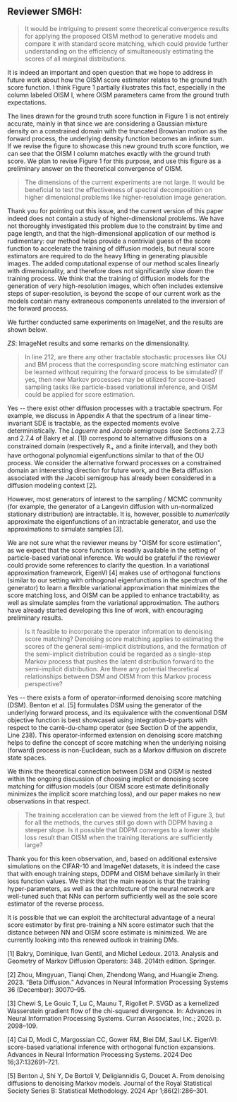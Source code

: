 ## Reviewer SM6H:

>It would be intriguing to present some theoretical convergence results for applying the proposed OISM method to generative models and compare it with standard score matching, which could provide further understanding on the efficiency of simultaneously estimating the scores of all marginal distributions.

It is indeed an important and open question that we hope to address in future work about how the OISM score estimator relates to the ground truth score function. I think Figure 1 partially illustrates this fact, especially in the column labeled OISM I, where OISM parameters came from the ground truth expectations. 

The lines drawn for the ground truth score function in Figure 1 is not entirely accurate, mainly in that since we are considering a Gaussian mixture density on a constrained domain with the truncated Brownian motion as the forward process, the underlying density function becomes an infinite sum. If we revise the figure to showcase this new ground truth score function, we can see that the OISM I column matches exactly with the ground truth score. We plan to revise Figure 1 for this purpose, and use this figure as a preliminary answer on the theoretical convergence of OISM. 

 >The dimensions of the current experiments are not large. It would be beneficial to test the effectiveness of spectral decomposition on higher dimensional problems like higher-resolution image generation.

Thank you for pointing out this issue, and the current version of this paper indeed does not contain a study of higher-dimensional problems. We have not thoroughly investigated this problem due to the constraint by time and page length, and that the high-dimensional application of our method is rudimentary: our method helps provide a nontrivial guess of the score function to accelerate the training of diffusion models, but neural score estimators are required to do the heavy lifting in generating plausible images. The added computational expense of our method scales linearly with dimensionality, and therefore does not significantly slow down the training process. We think that the training of diffusion models for the generation of very high-resolution images, which often includes extensive steps of super-resolution, is beyond the scope of our current work as the models contain many extraneous components unrelated to the inversion of the forward process. 

We further conducted same experiments on ImageNet, and the results are shown below. 

_ZS_: ImageNet results and some remarks on the dimensionality. 

>In line 212, are there any other tractable stochastic processes like OU and BM process that the corresponding score matching estimator can be learned without requiring the forward process to be simulated? If yes, then new Markov processes may be utilized for score-based sampling tasks like particle-based variational inference, and OISM could be applied for score estimation.

Yes -- there exist other diffusion processes with a tractable spectrum. For example, we discuss in Appendix A that the spectrum of a linear time-invariant SDE is tractable, as the expected moments evolve deterministically. The _Laguerre_ and _Jacobi_ semigroups (see Sections 2.7.3 and 2.7.4 of Bakry et al. [1]) correspond to alternative diffusions on a constrained domain (respectively $\mathbb{R}_+$ and a finite interval), and they both have orthogonal polynomial eigenfunctions similar to that of the OU process. We consider the alternative forward processes on a constrained domain an interersting direction for future work, and the Beta diffusion associated with the Jacobi semigroup has already been considered in a diffusion modeling context [2]. 

However, most generators of interest to the sampling / MCMC community (for example, the generator of a Langevin diffusion with un-normalized stationary distribution) are intractable. It is, however, possible to _numerically_ approximate the eigenfunctions of an intractable generator, and use the approximations to simulate samples [3]. 

We are not sure what the reviewer means by "OISM for score estimation", as we expect that the score function is readily available in the setting of particle-based variational inference. We would be grateful if the reviewer could provide some references to clarify the question. In a variational approximation framework, EigenVI [4] makes use of orthogonal functions (similar to our setting with orthogonal eigenfunctions in the spectrum of the generator) to learn a flexible variational approximation that minimizes the score matching loss, and OISM can be applied to enhance tractability, as well as simulate samples from the variational approximation. The authors have already started developing this line of work, with encouraging preliminary results.

>Is it feasible to incorporate the operator information to denoising score matching? Denoising score matching applies to estimating the scores of the general semi-implicit distributions, and the formation of the semi-implicit distribution could be regarded as a single-step Markov process that pushes the latent distribution forward to the semi-implicit distribution. Are there any potential theoretical relationships between DSM and OISM from this Markov process perspective?

Yes -- there exists a form of operator-informed denoising score matching (DSM). Benton et al. [5] formulates DSM using the generator of the underlying forward process, and its equivalence with the conventional DSM objective function is best showcased using integration-by-parts with respect to the carrè-du-champ operator (see Section D of the appendix, Line 238). This operator-informed extension on denoising score matching helps to define the concept of score matching when the underlying noising (forward) process is non-Euclidean, such as a Markov diffusion on discrete state spaces. 

We think the theoretical connection between DSM and OISM is nested within the ongoing discussion of choosing implicit or denoising score matching for diffusion models (our OISM score estimate definitionally minimizes the implicit score matching loss), and our paper makes no new observations in that respect. 

>The training acceleration can be viewed from the left of Figure 3, but for all the methods, the curves still go down with DDPM having a steeper slope. Is it possible that DDPM converges to a lower stable loss result than OISM when the training iterations are sufficiently large?

Thank you for this keen observation, and, based on additional extensive simulations on the CIFAR-10 and ImageNet datasets, it is indeed the case that with enough training steps, DDPM and OISM behave similarly in their loss function values. We think that the main reason is that the training hyper-parameters, as well as the architecture of the neural network are well-tuned such that NNs can perform sufficiently well as the sole score estimator of the reverse process. 

It is possible that we can exploit the architectural advantage of a neural score estimator by first pre-training a NN score estimator such that the distance between NN and OISM score estimate is minimized. We are currently looking into this renewed outlook in training DMs. 

[1] Bakry, Dominique, Ivan Gentil, and Michel Ledoux. 2013. Analysis and Geometry of Markov Diffusion Operators: 348. 2014th edition. Springer.

[2] Zhou, Mingyuan, Tianqi Chen, Zhendong Wang, and Huangjie Zheng. 2023. “Beta Diffusion.” Advances in Neural Information Processing Systems 36 (December): 30070–95.

[3] Chewi S, Le Gouic T, Lu C, Maunu T, Rigollet P. SVGD as a kernelized Wasserstein gradient flow of the chi-squared divergence. In: Advances in Neural Information Processing Systems. Curran Associates, Inc.; 2020. p. 2098–109.

[4] Cai D, Modi C, Margossian CC, Gower RM, Blei DM, Saul LK. EigenVI: score-based variational inference with orthogonal function expansions. Advances in Neural Information Processing Systems. 2024 Dec 16;37:132691–721.

[5] Benton J, Shi Y, De Bortoli V, Deligiannidis G, Doucet A. From denoising diffusions to denoising Markov models. Journal of the Royal Statistical Society Series B: Statistical Methodology. 2024 Apr 1;86(2):286–301.
